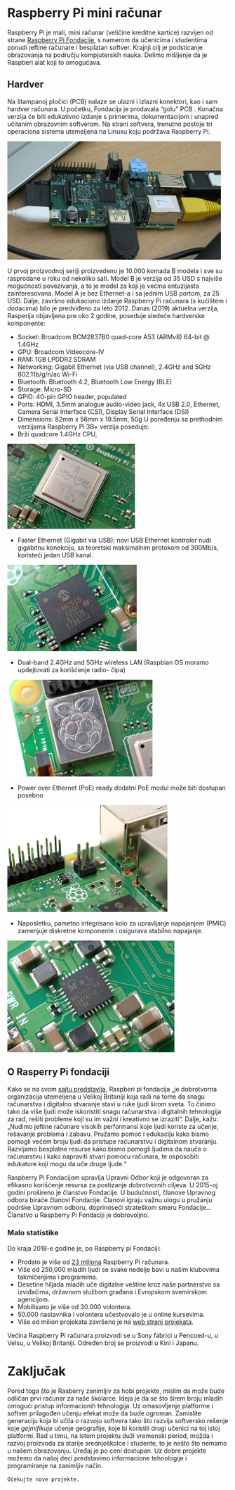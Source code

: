 # Raspberry Pi mini računar
Raspberry Pi je mali, mini računar (veličine kreditne kartice) razvijen od strane [Raspberry Pi Fondacije](https://www.raspberrypi.org), s namerom da učenicima i studentima ponudi jeftine računare i besplatan softver. Krajnji cilj je podsticanje obrazovanja na području kompjuterskih nauka. Delimo mišljenje da je Raspberi alat koji to omogućava. 
## Hardver
Na štampanoj pločici (PCB) nalaze se ulazni i izlazni konektori, kao i sam  hardver  računara. U početku, Fondacija je prodavala “golu” PCB . Konačna verzija će biti edukativno izdanje s primerima, dokumentacijom i unapred učitanim obrazovnim softverom. Na strani softvera, trenutno postoje tri operaciona sistema utemeljena na Linuxu koju podržava Raspberry Pi.

![Raspberi](images/Image1.png)

U prvoj proizvodnoj seriji proizvedeno je 10.000 komada B modela i sve su rasprodane u roku od nekoliko sati. Model B je verzija od 35 USD s najviše mogućnosti povezivanja, a to je model za koji je većina entuzijasta zainteresovana. Model A je bez Ethernet-a i sa jednim USB portom, za 25 USD. Dalje, završno edukaciono izdanje Raspberry Pi računara (s kućištem i dodacima) bilo je predviđeno  za leto 2012.
Danas (2019) aktuelna verzija, Rasperija objavljena pre oko 2 godine, poseduje sledeće hardverske komponente:
* 	Socket: Broadcom BCM2837B0 quad-core A53 (ARMv8) 64-bit @ 1.4GHz
*	GPU: Broadcom Videocore-IV
*	RAM: 1GB LPDDR2 SDRAM
*	Networking: Gigabit Ethernet (via USB channel), 2.4GHz and 5GHz 802.11b/g/n/ac Wi-Fi
*	Bluetooth: Bluetooth 4.2, Bluetooth Low Energy (BLE)
*	Storage: Micro-SD
*	GPIO: 40-pin GPIO header, populated
* Ports: HDMI, 3.5mm analogue audio-video jack, 4x USB 2.0, Ethernet, Camera Serial Interface (CSI), Display Serial Interface (DSI)
*	Dimensions: 82mm x 56mm x 19.5mm, 50g
U poređenju sa prethodnim verzijama Raspberry Pi 3B+ verzija poseduje:
* Brži  quadcore 1.4GHz CPU,

![Raspberi procesor](images/Image2.jpg)

* 	Faster Ethernet (Gigabit via USB); novi  USB Ethernet kontroler nudi  gigabitnu konekciju, sa  teoretski  maksimalnim protokom od  300Mb/s, koristeći jedan  USB kanal.

![Raspberi ethernet](images/Image3.jpg)

* 	Dual-band 2.4GHz and 5GHz wireless LAN (Raspbian OS moramo updejtovati za korišćenje  radio- čipa)

![Raspberi radio čip](images/Image4.jpg)

* Power over Ethernet (PoE) ready dodatni PoE modul može biti dostupan posebno

![Raspberi Power over Ethernet](images/Image5.jpg)

* 	Naposletku, pametno integrisano  kolo za upravljanje napajanjem (PMIC) zamenjuje diskretne komponente i osigurava stabilno napajanje.

![Raspberi PMIC](images/Image6.jpg)

## O Rasperry Pi fondaciji
 Kako se na svom [sajtu predstavlja]((https://www.raspberrypi.org/about/)), Raspberi pi fondacija  „je dobrotvorna organizacija utemeljena u Velikoj Britaniji koja radi na tome da snagu računarstva i digitalno stvaranje stavi u ruke ljudi širom sveta. To činimo tako da više ljudi može iskoristiti snagu računarstva i digitalnih tehnologija za rad, rešiti probleme koji su im važni i kreativno se izraziti“.
 Dalje, kažu:
„Nudimo jeftine računare visokih performansi koje ljudi koriste za učenje, rešavanje problema i zabavu. Pružamo pomoć i edukaciju kako bismo pomogli većem broju ljudi da pristupe računarstvu i digitalnom stvaranju. Razvijamo besplatne resurse kako bismo pomogli ljudima da nauče o računarstvu i kako napraviti stvari pomoću računara, te osposobiti edukatore koji mogu   da uče druge ljude.“

Raspberry Pi Fondacijom  upravlja Upravni  Odbor  koji je odgovoran za efikasno  korišćenje resursa za postizanje  dobrotvornih ciljeva.
U 2015-oj godini prošireno je članstvo Fondacije. U budućnosti, članove Upravnog odbora biraće članovi Fondacije.
Članovi igraju važnu ulogu u pružanju podrške Upravnom odboru, doprinoseći strateškom smeru Fondacije...
Članstvo u Raspberry Pi Fondaciji  je dobrovoljno.

### Malo statistike
Do kraja  2018-e godine je, po Raspberry pi Fondaciji:
* 	Prodato je više od [23 miliona](https://blog.adafruit.com/2018/12/21/23-million-raspberry-pi-computers-sold-raspberry_pi-raspberrypi/)  Raspberry Pi računara.
*	Više od 250,000 mladih ljudi se svake nedelje  bavi u našim klubovima takmičenjima i programima.
*	Desetine hiljada mladih uče digitalne veštine kroz naše partnerstvo sa izviđačima, državnom službom građana i Evropskom svemirskom agencijom.
*	Mobilisano je više od 30.000  volontera.
*	50.000 nastavnika i volontera učestvovalo  je u online  kursevima.
*	Više od milion projekata završeno je na [web strani projekata](https://projects.raspberrypi.org/en/).

Većina  Raspberry Pi računara proizvodi se u Sony fabrici u  Pencoed-u, u  Velsu, u Velikoj Britaniji.  Određen broj se proizvodi u Kini i Japanu.

# Zaključak
Pored toga što je Rasberry zanimljiv za hobi projekte, mislim da može bude odličan prvi računar za naše školarce.
Ideja je da se što širem broju mladih omogući pristup informacionih tehnologija. Uz omasovljenje platforme i softver prilagođen učenju efekat može da bude ogroman. Zamislite generaciju koja bi učila o razvoju softvera tako što razvija softversko rešenje koje *gejmifikuje* učenje geografije, koje bi koristili drugi učenici na toj istoj platformi. Rad u timu, na istom projektu duži vremenski period, možda i razvoj proizvoda za starije srednjoškolce i studente, to je nešto što nemamo u našem obrazovanju.
   Uređaj je po ceni dostupan. Uz dobre projekte možemo da  našoj deci predstavimo informacione tehnologije i programiranje na zanimljiv način.
   
    Očekujte nove projekte.
